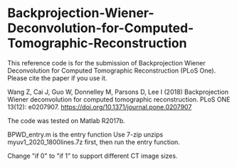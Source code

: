 # Backprojection-Wiener-Deconvolution-for-Computed-Tomographic-Reconstruction
This reference code is for the submission of Backprojection Wiener Deconvolution for Computed Tomographic Reconstruction (PLoS One).
Please cite the paper if you use it.

Wang Z, Cai J, Guo W, Donnelley M, Parsons D, Lee I (2018) Backprojection Wiener deconvolution for computed tomographic reconstruction. PLoS ONE 13(12): e0207907. https://doi.org/10.1371/journal.pone.0207907

The code was tested on Matlab R2017b.

BPWD_entry.m is the entry function
Use 7-zip unzips myuv1_2020_1800lines.7z first, then run the entry function.

Change "if 0" to "if 1" to support different CT image sizes.
